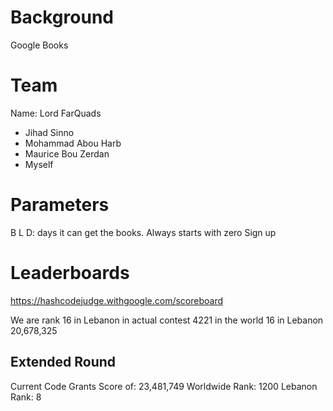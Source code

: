 # Background
Google Books
# Team
Name: Lord FarQuads
* Jihad Sinno
* Mohammad Abou Harb
* Maurice Bou Zerdan
* Myself

# Parameters
B
L
D: days it can get the books. Always starts with zero
Sign up

# Leaderboards
https://hashcodejudge.withgoogle.com/scoreboard

We are rank 16 in Lebanon in actual contest
4221 in the world
16 in Lebanon
20,678,325

## Extended Round
Current Code Grants Score of: 23,481,749
Worldwide Rank: 1200
Lebanon Rank: 8

